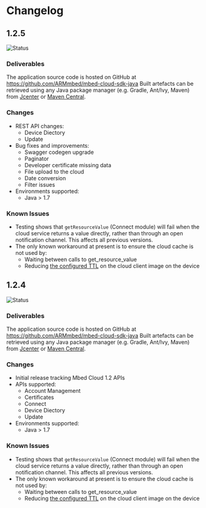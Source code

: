 # Changelog
## 1.2.5
![Status](https://img.shields.io/badge/status-beta-orange.svg)
### Deliverables
The application source code is hosted on GitHub at https://github.com/ARMmbed/mbed-cloud-sdk-java
Built artefacts can be retrieved using any Java package manager (e.g. Gradle, Ant/Ivy, Maven) from [Jcenter](https://bintray.com/armmbed/mbed-cloud-sdk) or [Maven Central](https://mvnrepository.com/artifact/com.arm.mbed.cloud.sdk/mbed-cloud-sdk).

### Changes
- REST API changes:
  - Device Diectory
  - Update
- Bug fixes and improvements:
  - Swagger codegen upgrade
  - Paginator
  - Developer certificate missing data
  - File upload to the cloud
  - Date conversion
  - Filter issues
- Environments supported:
  - Java > 1.7

### Known Issues
- Testing shows that `getResourceValue` (Connect module) will fail
when the cloud service returns a value directly, rather than
through an open notification channel. This affects all previous versions.
- The only known workaround at present is to ensure the cloud cache is not used by:
  - Waiting between calls to get_resource_value
  - Reducing [the configured TTL](https://cloud.mbed.com/docs/latest/collecting/handle-resources.html#working-with-the-server-cache) on the cloud client image on the device
## 1.2.4
![Status](https://img.shields.io/badge/status-beta-orange.svg)
### Deliverables
The application source code is hosted on GitHub at https://github.com/ARMmbed/mbed-cloud-sdk-java
Built artefacts can be retrieved using any Java package manager (e.g. Gradle, Ant/Ivy, Maven) from [Jcenter](https://bintray.com/armmbed/mbed-cloud-sdk) or [Maven Central](https://mvnrepository.com/artifact/com.arm.mbed.cloud.sdk/mbed-cloud-sdk).

### Changes
- Initial release tracking Mbed Cloud 1.2 APIs
- APIs supported:
  - Account Management
  - Certificates
  - Connect
  - Device Diectory
  - Update
- Environments supported:
  - Java > 1.7

### Known Issues
- Testing shows that `getResourceValue` (Connect module) will fail
when the cloud service returns a value directly, rather than
through an open notification channel. This affects all previous versions.
- The only known workaround at present is to ensure the cloud cache is not used by:
  - Waiting between calls to get_resource_value
  - Reducing [the configured TTL](https://cloud.mbed.com/docs/latest/collecting/handle-resources.html#working-with-the-server-cache) on the cloud client image on the device